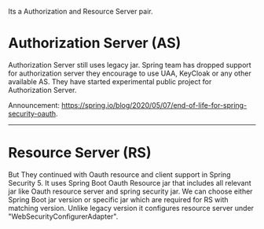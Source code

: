Its a Authorization and Resource Server pair.

# Authorization Server (AS)
Authorization Server still uses legacy jar. Spring team has dropped support for authorization server they encourage to use UAA, KeyCloak or any other available AS.
They have started experimental public project for Authorization Server. 

Announcement: https://spring.io/blog/2020/05/07/end-of-life-for-spring-security-oauth.
___
# Resource Server (RS)
But They continued with Oauth resource and client support in Spring Security 5.
It uses Spring Boot Oauth Resource jar that includes all relevant jar like Oauth resource server and spring security jar.
We can choose either Spring Boot jar version or specific jar which are required for RS with matching version.
Unlike legacy version it configures resource server under "WebSecurityConfigurerAdapter".
